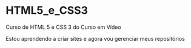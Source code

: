 # HTML5_e_CSS3
 Curso de HTML 5 e CSS 3 do Curso em Vídeo

Estou aprendendo a criar sites e agora vou gerenciar meus repositórios